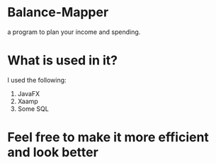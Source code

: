 # Balance-Mapper
a program to plan your income and spending.

# What is used in it?
I used the following:
<br>
 1. JavaFX <br>
 2. Xaamp<br>
 3. Some SQL<br>

# Feel free to make it more efficient and look better
